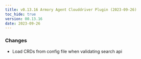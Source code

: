 ```yaml
---
title: v0.13.16 Armory Agent Clouddriver Plugin (2023-09-26)
toc_hide: true
version: 00.13.16
date: 2023-09-26
---
```


### Changes
- Load CRDs from config file when validating search api
